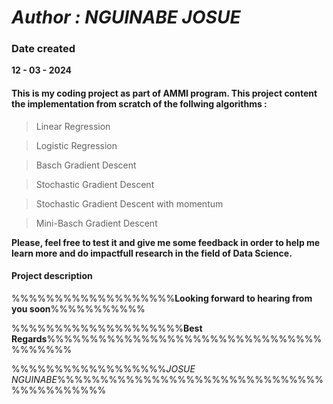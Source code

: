 # _Author : NGUINABE JOSUE_

### Date created

 **12 - 03 - 2024**

#### This is my  coding project as part of AMMI program. This project content the implementation from scratch of the follwing algorithms :

> Linear Regression

> Logistic Regression

> Basch Gradient Descent

> Stochastic Gradient Descent

> Stochastic Gradient Descent with momentum

> Mini-Basch Gradient Descent

**Please, feel free to test it and give me some feedback in order to help me learn more and do impactfull research in the field of Data Science.**

#### Project description



%%%%%%%%%%%%%%%%%%%**Looking forward to hearing from you soon**%%%%%%%%%%%

%%%%%%%%%%%%%%%%%%%%**Best Regards**%%%%%%%%%%%%%%%%%%%%%%%%%%%%%%%%%%%%%%%

%%%%%%%%%%%%%%%%%%_JOSUE NGUINABE_%%%%%%%%%%%%%%%%%%%%%%%%%%%%%%%%%%%%%%%%%%

